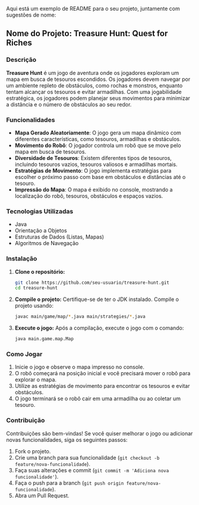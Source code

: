 Aqui está um exemplo de README para o seu projeto, juntamente com sugestões de nome:

## Nome do Projeto: **Treasure Hunt: Quest for Riches**

### Descrição

**Treasure Hunt** é um jogo de aventura onde os jogadores exploram um mapa em busca de tesouros escondidos. Os jogadores devem navegar por um ambiente repleto de obstáculos, como rochas e monstros, enquanto tentam alcançar os tesouros e evitar armadilhas. Com uma jogabilidade estratégica, os jogadores podem planejar seus movimentos para minimizar a distância e o número de obstáculos ao seu redor.

### Funcionalidades

- **Mapa Gerado Aleatoriamente**: O jogo gera um mapa dinâmico com diferentes características, como tesouros, armadilhas e obstáculos.
- **Movimento do Robô**: O jogador controla um robô que se move pelo mapa em busca de tesouros.
- **Diversidade de Tesouros**: Existem diferentes tipos de tesouros, incluindo tesouros vazios, tesouros valiosos e armadilhas mortais.
- **Estratégias de Movimento**: O jogo implementa estratégias para escolher o próximo passo com base em obstáculos e distâncias até o tesouro.
- **Impressão do Mapa**: O mapa é exibido no console, mostrando a localização do robô, tesouros, obstáculos e espaços vazios.

### Tecnologias Utilizadas

- Java
- Orientação a Objetos
- Estruturas de Dados (Listas, Mapas)
- Algoritmos de Navegação

### Instalação

1. **Clone o repositório:**
   ```bash
   git clone https://github.com/seu-usuario/treasure-hunt.git
   cd treasure-hunt
   ```

2. **Compile o projeto:**
   Certifique-se de ter o JDK instalado. Compile o projeto usando:
   ```bash
   javac main/game/map/*.java main/strategies/*.java
   ```

3. **Execute o jogo:**
   Após a compilação, execute o jogo com o comando:
   ```bash
   java main.game.map.Map
   ```

### Como Jogar

1. Inicie o jogo e observe o mapa impresso no console.
2. O robô começará na posição inicial e você precisará mover o robô para explorar o mapa.
3. Utilize as estratégias de movimento para encontrar os tesouros e evitar obstáculos.
4. O jogo terminará se o robô cair em uma armadilha ou ao coletar um tesouro.

### Contribuição

Contribuições são bem-vindas! Se você quiser melhorar o jogo ou adicionar novas funcionalidades, siga os seguintes passos:

1. Fork o projeto.
2. Crie uma branch para sua funcionalidade (`git checkout -b feature/nova-funcionalidade`).
3. Faça suas alterações e commit (`git commit -m 'Adiciona nova funcionalidade'`).
4. Faça o push para a branch (`git push origin feature/nova-funcionalidade`).
5. Abra um Pull Request.

